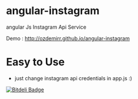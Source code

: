 # angular-instagram
angular Js Instagram Api Service

Demo : http://ozdemirr.github.io/angular-instagram

# Easy to Use
- just change instagram api credentials in app.js :)



[![Bitdeli Badge](https://d2weczhvl823v0.cloudfront.net/ozdemirr/angular-instagram/trend.png)](https://bitdeli.com/free "Bitdeli Badge")

